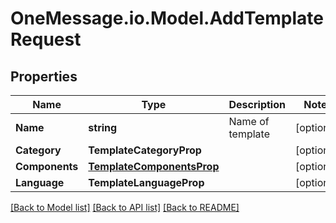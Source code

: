 # OneMessage.io.Model.AddTemplateRequest

## Properties

Name | Type | Description | Notes
------------ | ------------- | ------------- | -------------
**Name** | **string** | Name of template | [optional] 
**Category** | **TemplateCategoryProp** |  | [optional] 
**Components** | [**TemplateComponentsProp**](TemplateComponentsProp.md) |  | [optional] 
**Language** | **TemplateLanguageProp** |  | [optional] 

[[Back to Model list]](../README.md#documentation-for-models) [[Back to API list]](../README.md#documentation-for-api-endpoints) [[Back to README]](../README.md)

